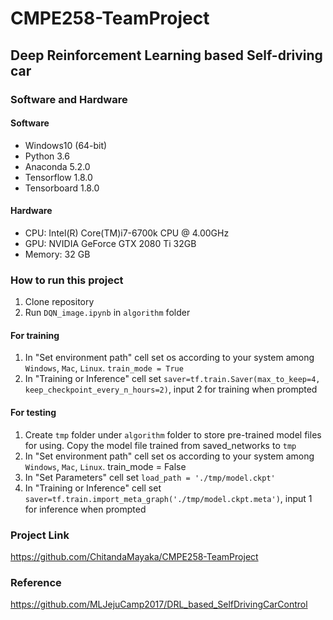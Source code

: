 # CMPE258-TeamProject
## Deep Reinforcement Learning based Self-driving car
### Software and Hardware
#### Software
* Windows10 (64-bit)
* Python 3.6
* Anaconda 5.2.0
* Tensorflow 1.8.0
* Tensorboard 1.8.0
#### Hardware
* CPU: Intel(R) Core(TM)i7-6700k CPU @ 4.00GHz
* GPU: NVIDIA GeForce GTX 2080 Ti 32GB
* Memory: 32 GB

### How to run this project
1. Clone repository
2. Run `DQN_image.ipynb` in `algorithm` folder

#### For training
1. In "Set environment path" cell set os according to your system among `Windows`, `Mac`, `Linux`. `train_mode = True`
2. In "Training or Inference" cell set `saver=tf.train.Saver(max_to_keep=4, keep_checkpoint_every_n_hours=2)`, input 2 for training when prompted

#### For testing
1. Create `tmp` folder under `algorithm` folder to store pre-trained model files for using. Copy the model file trained from saved_networks to `tmp`
2. In "Set environment path" cell set os according to your system among `Windows`, `Mac`, `Linux`. train_mode = False
3. In "Set Parameters" cell set `load_path = './tmp/model.ckpt'`
4. In "Training or Inference" cell set `saver=tf.train.import_meta_graph('./tmp/model.ckpt.meta')`, input 1 for inference when prompted

### Project Link
https://github.com/ChitandaMayaka/CMPE258-TeamProject
### Reference
https://github.com/MLJejuCamp2017/DRL_based_SelfDrivingCarControl
